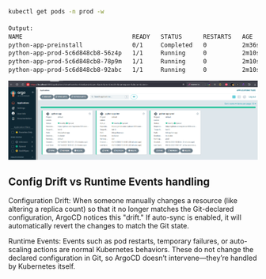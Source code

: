 ```bash
kubectl get pods -n prod -w

Output:
NAME                               READY   STATUS      RESTARTS   AGE
python-app-preinstall              0/1     Completed   0          2m36s
python-app-prod-5c6d848cb8-56z4p   1/1     Running     0          2m10s
python-app-prod-5c6d848cb8-78p9m   1/1     Running     0          2m10s
python-app-prod-5c6d848cb8-92abc   1/1     Running     0          2m10s
```

![Synced Status Proof](images/synced.png)

## Config Drift vs Runtime Events handling

Configuration Drift:
When someone manually changes a resource (like altering a replica count) so that it no longer matches the Git-declared configuration, ArgoCD notices this "drift." If auto-sync is enabled, it will automatically revert the changes to match the Git state.

Runtime Events:
Events such as pod restarts, temporary failures, or auto-scaling actions are normal Kubernetes behaviors. These do not change the declared configuration in Git, so ArgoCD doesn’t intervene—they’re handled by Kubernetes itself.